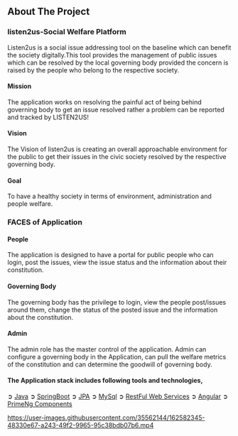 ## About The Project

### listen2us-Social Welfare Platform
Listen2us is a social issue addressing tool on the baseline which can benefit the society digitally.This tool provides the management of public issues  which can be
resolved by the local governing body provided the concern is raised by the people who belong to the respective society.

#### Mission 
The application works on resolving the painful act of being behind governing body to get an issue resolved rather a problem can be reported and tracked by  LISTEN2US!

#### Vision 
The Vision of listen2us is creating an overall approachable environment for the public to get their issues in the civic society resolved by the respective
governing body.

#### Goal
To have a healthy society in terms of environment, administration and people welfare. 


### FACES of Application

#### People
The application is designed to have a portal for public people who can login, post the issues, view the issue status and the information about their constitution.

#### Governing Body
The governing body has the privilege to login, view the people post/issues around them, change the status of the posted issue and the information about the constitution.

#### Admin
The admin role has the master control of the application. Admin can configure a governing body in the Application, can pull the welfare metrics of the
constitution and can determine the goodwill of governing body. 

#### The Application stack includes following tools and technologies,

➲ [Java](https://docs.oracle.com/javase/tutorial/)
➲ [SpringBoot](https://spring.io/projects/spring-boot)
➲ [JPA](https://spring.io/projects/spring-data-jpa)
➲ [MySql](https://www.mysqltutorial.org/)
➲ [RestFul Web Services](https://spring.io/guides/gs/rest-service/)
➲ [Angular](https://angular.io/)
➲ [PrimeNg Components](https://www.primefaces.org/primeng/#/setup)



https://user-images.githubusercontent.com/35562144/162582345-48330e67-a243-49f2-9965-95c38bdb07b6.mp4

